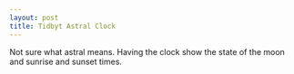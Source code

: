 ```yaml
---
layout: post
title: Tidbyt Astral Clock
---
```


Not sure what astral means.
Having the clock show the state of the moon and sunrise and sunset times.
